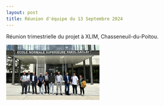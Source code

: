 ```yaml
---
layout: post
title: Réunion d'équipe du 13 Septembre 2024
---
```



Réunion trimestrielle du projet à XLIM, Chasseneuil-du-Poitou. 

<div class="image-row">
    <div class="image-column">
        <a href="/public/ens.png" target="_blank">
            <img src="/public/ens.png" alt="Cliquez pour voir la photo" style="width: 50%; height: auto;">
        </a>
    </div>
</div>
